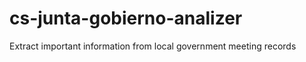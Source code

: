 cs-junta-gobierno-analizer
===

Extract important information from local government meeting records
